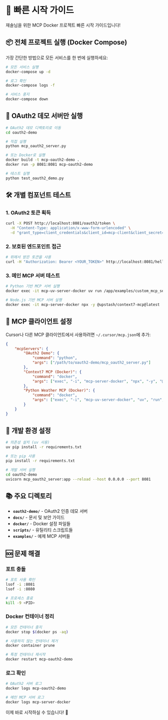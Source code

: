 # 🚀 빠른 시작 가이드

재솔님을 위한 MCP Docker 프로젝트 빠른 시작 가이드입니다!

## 📦 전체 프로젝트 실행 (Docker Compose)

가장 간단한 방법으로 모든 서비스를 한 번에 실행하세요:

```bash
# 모든 서비스 실행
docker-compose up -d

# 로그 확인
docker-compose logs -f

# 서비스 중지
docker-compose down
```

## 🔐 OAuth2 데모 서버만 실행

```bash
# OAuth2 데모 디렉토리로 이동
cd oauth2-demo

# 직접 실행
python mcp_oauth2_server.py

# 또는 Docker로 실행
docker build -t mcp-oauth2-demo .
docker run -p 8081:8081 mcp-oauth2-demo

# 테스트 실행
python test_oauth2_demo.py
```

## 🛠️ 개별 컴포넌트 테스트

### 1. OAuth2 토큰 획득
```bash
curl -X POST http://localhost:8081/oauth2/token \
  -H "Content-Type: application/x-www-form-urlencoded" \
  -d "grant_type=client_credentials&client_id=mcp-client&client_secret=secret&scope=mcp.access"
```

### 2. 보호된 엔드포인트 접근
```bash
# 위에서 받은 토큰을 사용
curl -H "Authorization: Bearer <YOUR_TOKEN>" http://localhost:8081/hello
```

### 3. 메인 MCP 서버 테스트
```bash
# Python 기반 MCP 서버 실행
docker exec -it mcp-uv-server-docker uv run /app/examples/custom_mcp_server.py

# Node.js 기반 MCP 서버 실행  
docker exec -it mcp-server-docker npx -y @upstash/context7-mcp@latest
```

## 📝 MCP 클라이언트 설정

Cursor나 다른 MCP 클라이언트에서 사용하려면 `~/.cursor/mcp.json`에 추가:

```json
{
    "mcpServers": {
        "OAuth2 Demo": {
            "command": "python",
            "args": ["/path/to/oauth2-demo/mcp_oauth2_server.py"]
        },
        "Context7 MCP (Docker)": {
            "command": "docker",
            "args": ["exec", "-i", "mcp-server-docker", "npx", "-y", "@upstash/context7-mcp@latest"]
        },
        "Python Weather MCP (Docker)": {
            "command": "docker", 
            "args": ["exec", "-i", "mcp-uv-server-docker", "uv", "run", "/app/examples/custom_mcp_server.py"]
        }
    }
}
```

## 🔧 개발 환경 설정

```bash
# 의존성 설치 (uv 사용)
uv pip install -r requirements.txt

# 또는 pip 사용
pip install -r requirements.txt

# 개발 서버 실행
cd oauth2-demo
uvicorn mcp_oauth2_server:app --reload --host 0.0.0.0 --port 8081
```

## 📚 주요 디렉토리

- **`oauth2-demo/`** - OAuth2 인증 데모 서버
- **`docs/`** - 문서 및 보안 가이드  
- **`docker/`** - Docker 설정 파일들
- **`scripts/`** - 유틸리티 스크립트들
- **`examples/`** - 예제 MCP 서버들

## 🆘 문제 해결

### 포트 충돌
```bash
# 포트 사용 확인
lsof -i :8081
lsof -i :8080

# 프로세스 종료
kill -9 <PID>
```

### Docker 컨테이너 정리
```bash
# 모든 컨테이너 중지
docker stop $(docker ps -aq)

# 사용하지 않는 컨테이너 제거
docker container prune

# 특정 컨테이너 재시작
docker restart mcp-oauth2-demo
```

### 로그 확인
```bash
# OAuth2 서버 로그
docker logs mcp-oauth2-demo

# 메인 MCP 서버 로그  
docker logs mcp-server-docker
```

이제 바로 시작하실 수 있습니다! 🎊 